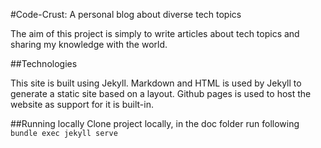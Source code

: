 #Code-Crust: A personal blog about diverse tech topics

The aim of this project is simply to write articles about tech topics and sharing my knowledge with the world.

##Technologies

This site is built using Jekyll. Markdown and HTML is used by Jekyll to generate a static site based on a layout. Github pages is used to host the website as support for it is built-in.

##Running locally
Clone project locally, in the doc folder run following
```bundle exec jekyll serve```
